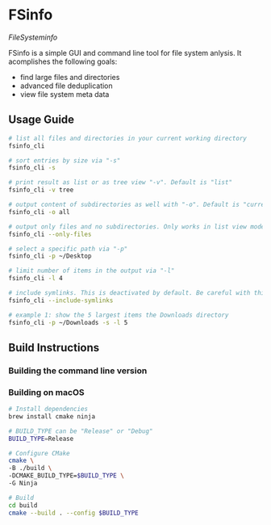 # FSinfo 

_FileSysteminfo_

FSinfo is a simple GUI and command line tool for file system anlysis. It acomplishes the following goals:

* find large files and directories
* advanced file deduplication
* view file system meta data


## Usage Guide
```bash
# list all files and directories in your current working directory
fsinfo_cli

# sort entries by size via "-s"
fsinfo_cli -s

# print result as list or as tree view "-v". Default is "list"
fsinfo_cli -v tree

# output content of subdirectories as well with "-o". Default is "current"
fsinfo_cli -o all

# output only files and no subdirectories. Only works in list view mode.
fsinfo_cli --only-files

# select a specific path via "-p"
fsinfo_cli -p ~/Desktop

# limit number of items in the output via "-l"
fsinfo_cli -l 4

# include symlinks. This is deactivated by default. Be careful with this option!
fsinfo_cli --include-symlinks

# example 1: show the 5 largest items the Downloads directory
fsinfo_cli -p ~/Downloads -s -l 5
```

## Build Instructions
### Building the command line version
### Building on macOS
```bash
# Install dependencies
brew install cmake ninja

# BUILD_TYPE can be "Release" or "Debug"
BUILD_TYPE=Release

# Configure CMake
cmake \
-B ./build \
-DCMAKE_BUILD_TYPE=$BUILD_TYPE \
-G Ninja

# Build
cd build
cmake --build . --config $BUILD_TYPE
```